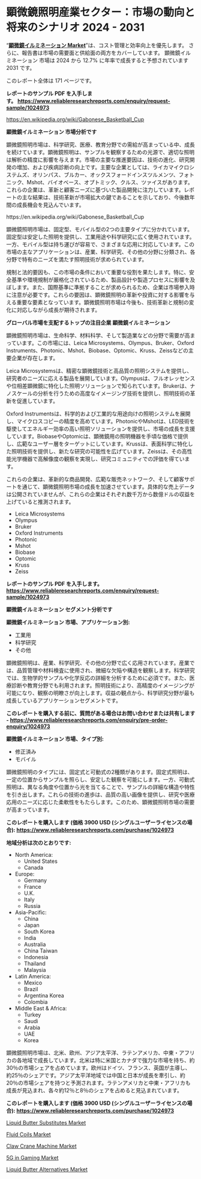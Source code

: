 <p><h1>顕微鏡照明産業セクター：市場の動向と将来のシナリオ 2024 - 2031</h1></p><p>&ldquo;<strong><a href="https://www.reliableresearchreports.com/microscopy-illumination-r1024973">顕微鏡イルミネーション Market</a></strong>&rdquo;は、コスト管理と効率向上を優先します。 さらに、報告書は市場の需要面と供給面の両方をカバーしています。 顕微鏡イルミネーション 市場は 2024 から 12.7% に年率で成長すると予想されています2031 です。</p>
<p>このレポート全体は 171 ページです。</p>
<p><strong>レポートのサンプル PDF を入手します。&nbsp;<a href="https://www.reliableresearchreports.com/enquiry/request-sample/1024973">https://www.reliableresearchreports.com/enquiry/request-sample/1024973</a></strong></p>
<p><a href="https://en.wikipedia.org/wiki/Gabonese_Basketball_Cup">https://en.wikipedia.org/wiki/Gabonese_Basketball_Cup</a></p>
<p><strong>顕微鏡イルミネーション 市場分析です</strong></p>
<p><p>顕微鏡照明市場は、科学研究、医療、教育分野での需給が高まっている中、成長を続けています。顕微鏡照明は、サンプルを観察するための光源で、適切な照明は解析の精度に影響を与えます。市場の主要な推進要因は、技術の進化、研究開発の増加、および疾病診断の向上です。主要な企業としては、ライカマイクロシステムズ、オリンパス、ブルカー、オックスフォードインスツルメンツ、フォトニック、Mshot、バイオベース、オプトミック、クルス、ツァイスがあります。これらの企業は、革新と顧客ニーズに基づいた製品開発に注力しています。レポートの主な結果は、技術革新が市場拡大の鍵であることを示しており、今後数年間の成長機会を見込んでいます。</p></p>
<p>https://en.wikipedia.org/wiki/Gabonese_Basketball_Cup</p>
<p><p>顕微鏡照明市場は、固定型、モバイル型の2つの主要タイプに分かれています。固定型は安定した照明を提供し、工業用途や科学研究に広く使用されています。一方、モバイル型は持ち運びが容易で、さまざまな応用に対応しています。この市場の主なアプリケーションは、産業、科学研究、その他の分野に分類され、各分野で特有のニーズを満たす照明技術が求められています。</p><p>規制と法的要因も、この市場の条件において重要な役割を果たします。特に、安全基準や環境規制が厳格化されているため、製品設計や製造プロセスに影響を及ぼします。また、国際基準に準拠することが求められるため、企業は市場参入時に注意が必要です。これらの要因は、顕微鏡照明の革新や投資に対する影響を与える重要な要素となっています。顕微鏡照明市場は今後も、技術革新と規制の変化に対応しながら成長が期待されます。</p></p>
<p><strong>グローバル市場を支配するトップの注目企業 顕微鏡イルミネーション</strong></p>
<p><p>顕微鏡照明市場は、生命科学、材料科学、そして製造業などの分野で需要が高まっています。この市場には、Leica Microsystems、Olympus、Bruker、Oxford Instruments、Photonic、Mshot、Biobase、Optomic、Kruss、Zeissなどの主要企業が存在します。</p><p>Leica Microsystemsは、精密な顕微鏡技術と高品質の照明システムを提供し、研究者のニーズに応える製品を展開しています。Olympusは、フルオレッセンスや位相差顕微鏡に特化した照明ソリューションで知られています。Brukerは、ナノスケールの分析を行うための高度なイメージング技術を提供し、照明技術の革新を促進しています。</p><p>Oxford Instrumentsは、科学的および工業的な用途向けの照明システムを展開し、マイクロスコピーの精度を高めています。PhotonicやMshotは、LED技術を駆使してエネルギー効率の高い照明ソリューションを提供し、市場の成長を支援しています。BiobaseやOptomicは、顕微鏡用の照明機器を手頃な価格で提供し、広範なユーザー層をターゲットにしています。Krussは、表面科学に特化した照明技術を提供し、新たな研究の可能性を広げています。Zeissは、その高性能光学機器で高解像度の観察を実現し、研究コミュニティでの評価を得ています。</p><p>これらの企業は、革新的な商品開発、広範な販売ネットワーク、そして顧客サポートを通じて、顕微鏡照明市場の成長を加速させています。具体的な売上データは公開されていませんが、これらの企業はそれぞれ数千万から数億ドルの収益を上げていると推測されます。</p></p>
<p><ul><li>Leica Microsystems</li><li>Olympus</li><li>Bruker</li><li>Oxford Instruments</li><li>Photonic</li><li>Mshot</li><li>Biobase</li><li>Optomic</li><li>Kruss</li><li>Zeiss</li></ul></p>
<p><strong>レポートのサンプル PDF を入手します。 <a href="https://www.reliableresearchreports.com/enquiry/request-sample/1024973">https://www.reliableresearchreports.com/enquiry/request-sample/1024973</a></strong></p>
<p><strong>顕微鏡イルミネーション セグメント分析です</strong></p>
<p><strong>顕微鏡イルミネーション 市場、アプリケーション別:</strong></p>
<p><ul><li>工業用</li><li>科学研究</li><li>その他</li></ul></p>
<p><p>顕微鏡照明は、産業、科学研究、その他の分野で広く応用されています。産業では、品質管理や材料検査に使用され、微細な欠陥や構造を観察します。科学研究では、生物学的サンプルや化学反応の詳細を分析するために必須です。また、医療診断や教育分野でも利用されます。照明技術により、高精度のイメージングが可能になり、観察の明瞭さが向上します。収益の観点から、科学研究分野が最も成長しているアプリケーションセグメントです。</p></p>
<p><strong>このレポートを購入する前に、質問がある場合はお問い合わせまたは共有します - <a href="https://www.reliableresearchreports.com/enquiry/pre-order-enquiry/1024973">https://www.reliableresearchreports.com/enquiry/pre-order-enquiry/1024973</a></strong></p>
<p><strong>顕微鏡イルミネーション 市場、タイプ別:</strong></p>
<p><ul><li>修正済み</li><li>モバイル</li></ul></p>
<p><p>顕微鏡照明のタイプには、固定式と可動式の2種類があります。固定式照明は、一定の位置からサンプルを照らし、安定した観察を可能にします。一方、可動式照明は、異なる角度や位置から光を当てることで、サンプルの詳細な構造や特性を引き出します。これらの技術の進歩は、品質の高い画像を提供し、研究や医療応用のニーズに応じた柔軟性をもたらします。このため、顕微鏡照明市場の需要が高まっています。</p></p>
<p><strong>このレポートを購入します (価格 3900 USD (シングルユーザーライセンスの場合): <a href="https://www.reliableresearchreports.com/purchase/1024973">https://www.reliableresearchreports.com/purchase/1024973</a></strong></p>
<p><strong>地域分析は次のとおりです:</strong></p>
<p><ul>
    <li>
        North America:
        <ul>
            <li>United States</li>
            <li>Canada</li>
        </ul>
    </li>
    <li>
        Europe:
        <ul>
            <li>Germany</li>
            <li>France</li>
            <li>U.K.</li>
            <li>Italy</li>
            <li>Russia</li>
        </ul>
    </li>
    <li>
        Asia-Pacific:
        <ul>
            <li>China</li>
            <li>Japan</li>
            <li>South Korea</li>
            <li>India</li>
            <li>Australia</li>
            <li>China Taiwan</li>
            <li>Indonesia</li>
            <li>Thailand</li>
            <li>Malaysia</li>
        </ul>
    </li>
    <li>
        Latin America:
        <ul>
            <li>Mexico</li>
            <li>Brazil</li>
            <li>Argentina Korea</li>
            <li>Colombia</li>
        </ul>
    </li>
    <li>
        Middle East & Africa:
        <ul>
            <li>Turkey</li>
            <li>Saudi</li>
            <li>Arabia</li>
            <li>UAE</li>
            <li>Korea</li>
        </ul>
    </li>
    </ul></p>
<p><p>顕微鏡照明市場は、北米、欧州、アジア太平洋、ラテンアメリカ、中東・アフリカの各地域で成長しています。北米は特に米国とカナダで強力な市場を持ち、約30％の市場シェアを占めています。欧州はドイツ、フランス、英国が主導し、約25％のシェアです。アジア太平洋地域では中国と日本が成長を牽引し、約20％の市場シェアを持つと予測されます。ラテンアメリカと中東・アフリカも成長が見込まれ、各々約12％と8％のシェアを占めると見込まれています。</p></p>
<p><strong>このレポートを購入します (価格 3900 USD (シングルユーザーライセンスの場合): <a href="https://www.reliableresearchreports.com/purchase/1024973">https://www.reliableresearchreports.com/purchase/1024973</a></strong></p>
<p><p><a href="https://github.com/NasrinKhan99/Market-Research-Report-List-1/blob/main/liquid-butter-substitutes-market.md">Liquid Butter Substitutes Market</a></p><p><a href="https://issuu.com/reportprime-2/docs/fluid-coils-market-size-2030.pptx_560db16b263988">Fluid Coils Market</a></p><p><a href="https://issuu.com/reportprime-2/docs/claw-crane-machine-market-size-2030_582869798dbbcc">Claw Crane Machine Market</a></p><p><a href="https://www.linkedin.com/pulse/global-5g-gaming-market-size-expected-experience-cagr-114-through-7siec?trackingId=V0on01F8STus1FFanjMqRw%3D%3D">5G in Gaming Market</a></p><p><a href="https://github.com/RoseBoyd475/Market-Research-Report-List-1/blob/main/liquid-butter-alternatives-market.md">Liquid Butter Alternatives Market</a></p></p>